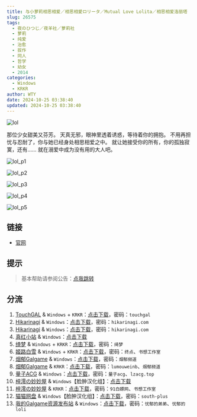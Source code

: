 ```yaml
---
title: 与小萝莉相思相爱／相思相愛ロリータ／Mutual Love Lolita／相思相爱洛丽塔
slug: 26575
tags:
  - 夜のひつじ／夜羊社／萝莉社
  - 萝莉
  - 纯爱
  - 治愈
  - 拔作
  - 同人
  - 哲学
  - 幼女
  - 2014
categories:
  - Windows
  - KRKR
author: WTY
date: 2024-10-25 03:38:40
updated: 2024-10-25 03:38:40
---
```


![lol](https://static.saop.cc/vns/img/lol.webp)

那位少女甜美又芬芳。
天真无邪，眼神里透着诱惑，等待着你的拥抱。
不用再担忧与忍耐了，你与她已经身处相思相爱之中。
就让她接受你的所有，你的孤独寂寞，还有……
就在溺爱中成为没有用的大人吧。

<!-- more -->

![lol_p1](https://static.saop.cc/vns/img/lol_p1.webp)

![lol_p2](https://static.saop.cc/vns/img/lol_p2.webp)

![lol_p3](https://static.saop.cc/vns/img/lol_p3.webp)

![lol_p4](https://static.saop.cc/vns/img/lol_p4.webp)

![lol_p5](https://static.saop.cc/vns/img/lol_p5.webp)

## 链接

- [官网](https://yorunohitsuji.xii.jp/products/lol)

## 提示

> 基本帮助请参阅公告：[点我跳转](/)

## 分流

1. [TouchGAL](https://www.touchgal.us/) & `Windows` + `KRKR`：[点击下载](https://pan.touchgal.net/s/5kR6uE)，密码：`touchgal`
2. [Hikarinagi](https://www.hikarinagi.net/) & `Windows`：[点击下载](https://pan.yurari.moe/s/njEHq)，密码：`hikarinagi.com`
3. [Hikarinagi](https://www.hikarinagi.net/) & `Windows`：[点击下载](https://pan.yurari.moe/s/VOn9iL)，密码：`hikarinagi.com`
4. [真红小站](https://www.shinnku.com/) & `Windows`：[点击下载](https://www.shinnku.com/api/download/0/win/%E4%B8%8E%E5%B0%8F%E8%90%9D%E8%8E%89%E7%9B%B8%E6%80%9D%E7%9B%B8%E7%88%B1.7z)
5. [绮梦](https://acgs.one/) & `Windows` + `KRKR`：[点击下载](https://game.acgs.one/game/95.html)，密码：`绮梦`
6. [姬路白雪](https://pan.jlbx.xyz/) & `Windows` + `KRKR`：[点击下载](https://pan.jlbx.xyz/?s=%E4%B8%8E%E5%B0%8F%E8%90%9D%E8%8E%89%E7%9B%B8%E6%80%9D%E7%9B%B8%E7%88%B1)，密码：`终点`、`书想工作室`
7. [烟郁Galgame](https://yanyugal.top/) & `Windows`：[点击下载](https://yanyugal.top/disk1/PC/%E5%A4%9C%E7%BE%8A%E7%A4%BE%E5%90%88%E9%9B%86)，密码：`烟郁频道`
8. [烟郁Galgame](https://yanyugal.top/) & `KRKR`：[点击下载](https://yanyugal.top/disk1/%E5%B0%8F%E5%B0%8F%E7%9A%84%E5%88%86%E4%BA%AB%EF%BC%88PC%EF%BC%86%E5%AE%89%E5%8D%93%EF%BC%89/%E5%AE%89%E5%8D%93/krkr/%E5%A4%9C%E7%BE%8A%E7%A4%BE)，密码：`lumouweinb`、`烟郁频道`
9. [量子ACG](https://lzacg.org/) & `Windows`：[点击下载](https://lzacg.org/6491)，密码：`量子acg`、`lzacg.top`
10. [梓澪の妙妙屋](https://zi0.cc/) & `Windows`【脸肿汉化组】：[点击下载](https://zi0.cc/d/%60%E3%80%90%E5%90%88%E9%9B%86%E7%B3%BB%E5%88%97%E3%80%91/%E5%8D%97%2BGalGame%E6%B1%89%E5%8C%96%E5%8C%BA%E5%85%A8%E5%8C%BA%E8%B5%84%E6%BA%90%E5%A4%87%E4%BB%BD/1/02/%5B%E5%A4%9C%E3%81%AE%E3%81%B2%E3%81%A4%E3%81%98%5D%20%E7%9B%B8%E6%80%9D%E7%9B%B8%E6%84%9B%E3%83%AD%E3%83%AA%E3%83%BC%E3%82%BF%20%20%E4%B8%8E%E5%B0%8F%E8%90%9D%E8%8E%89%E7%9B%B8%E6%80%9D%E7%9B%B8%E7%88%B1%20%E6%B1%89%E5%8C%96%E7%A1%AC%E7%9B%98%E7%89%88%5B%E8%84%B8%E8%82%BF%E6%B1%89%E5%8C%96%E7%BB%84%5D.zip?sign=3hfveivk5GvCz9xGiPC7pLVGg1TT5bOgyURx7XNfUnk=:0)
11. [梓澪の妙妙屋](https://zi0.cc/) & `KRKR`：[点击下载](https://zi0.cc/d/%60%E3%80%90%E5%BD%92%20%E6%A1%A3%E3%80%91/%E3%80%90KRKR%E5%90%88%E9%9B%86%E3%80%91/1/%E4%B8%8E%E5%B0%8F%E8%90%9D%E8%8E%89%E7%9B%B8%E6%80%9D%E7%9B%B8%E7%88%B1.exe?sign=Tf6K8KrVoBYJ2a6FZ8Kj81-p94S-UYg3VVDa-271EEg=:0)，密码：`91白嫖网`、`书想工作室`
12. [猫猫网盘](https://sakiko.de/) & `Windows`【脸肿汉化组】：[点击下载](https://sakiko.de/d/GalGame/SP%E5%90%8E%E7%AB%AF1%5BGalGame%E5%88%86%E5%8C%BA%5D/%E5%8D%97%2BGalGame%E6%B1%89%E5%8C%96%E5%8C%BA%E5%85%A8%E5%8C%BA%E5%A4%87%E4%BB%BD%E5%90%88%E9%9B%86%5B%E9%87%8D%E5%8E%8B%5D-%E7%A6%BB%E6%95%A3/%E7%AC%AC%E4%B8%80%E8%BD%AE-Part1/%E6%9C%AC%E4%BD%93/%5B%E5%A4%9C%E3%81%AE%E3%81%B2%E3%81%A4%E3%81%98%5D%20%E7%9B%B8%E6%80%9D%E7%9B%B8%E6%84%9B%E3%83%AD%E3%83%AA%E3%83%BC%E3%82%BF%20%20%E4%B8%8E%E5%B0%8F%E8%90%9D%E8%8E%89%E7%9B%B8%E6%80%9D%E7%9B%B8%E7%88%B1%20%E6%B1%89%E5%8C%96%E7%A1%AC%E7%9B%98%E7%89%88%5B%E8%84%B8%E8%82%BF%E6%B1%89%E5%8C%96%E7%BB%84%5D/%5B%E5%A4%9C%E3%81%AE%E3%81%B2%E3%81%A4%E3%81%98%5D%20%E7%9B%B8%E6%80%9D%E7%9B%B8%E6%84%9B%E3%83%AD%E3%83%AA%E3%83%BC%E3%82%BF%20%20%E4%B8%8E%E5%B0%8F%E8%90%9D%E8%8E%89%E7%9B%B8%E6%80%9D%E7%9B%B8%E7%88%B1%20%E6%B1%89%E5%8C%96%E7%A1%AC%E7%9B%98%E7%89%88%5B%E8%84%B8%E8%82%BF%E6%B1%89%E5%8C%96%E7%BB%84%5D.rar?sign=9pwLLSys9UTjSkjTpcfG18Klyf0_kI5GyC_AL2lEQVk=:0)，密码：`south-plus`
13. [我的Galgame资源发布站](https://www.ttloli.com/) & `Windows`：[点击下载](https://www.ttloli.com/yuxiaoluolixiangsixiangai.html)，密码：`忧郁的弟弟`、`忧郁的loli`
